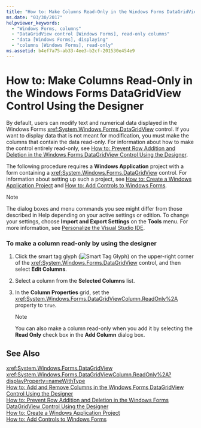```yaml
---
title: "How to: Make Columns Read-Only in the Windows Forms DataGridView Control Using the Designer"
ms.date: "03/30/2017"
helpviewer_keywords: 
  - "Windows Forms, columns"
  - "DataGridView control [Windows Forms], read-only columns"
  - "data [Windows Forms], displaying"
  - "columns [Windows Forms], read-only"
ms.assetid: b4ef7a75-ab33-4ee3-b2cf-201530e454e9
---
```

# How to: Make Columns Read-Only in the Windows Forms DataGridView Control Using the Designer
By default, users can modify text and numerical data displayed in the Windows Forms <xref:System.Windows.Forms.DataGridView> control. If you want to display data that is not meant for modification, you must make the columns that contain the data read-only. For information about how to make the control entirely read-only, see [How to: Prevent Row Addition and Deletion in the Windows Forms DataGridView Control Using the Designer](../../../../docs/framework/winforms/controls/prevent-row-addition-and-deletion-in-the-datagrid-using-the-designer.md).  
  
 The following procedure requires a **Windows Application** project with a form containing a <xref:System.Windows.Forms.DataGridView> control. For information about setting up such a project, see [How to: Create a Windows Application Project](https://msdn.microsoft.com/library/b2f93fed-c635-4705-8d0e-cf079a264efa) and [How to: Add Controls to Windows Forms](../../../../docs/framework/winforms/controls/how-to-add-controls-to-windows-forms.md).  
  
> [!NOTE]
>  The dialog boxes and menu commands you see might differ from those described in Help depending on your active settings or edition. To change your settings, choose **Import and Export Settings** on the **Tools** menu. For more information, see [Personalize the Visual Studio IDE](/visualstudio/ide/personalizing-the-visual-studio-ide).  
  
### To make a column read-only by using the designer  
  
1.  Click the smart tag glyph (![Smart Tag Glyph](../../../../docs/framework/winforms/controls/media/vs-winformsmttagglyph.gif "VS_WinFormSmtTagGlyph")) on the upper-right corner of the <xref:System.Windows.Forms.DataGridView> control, and then select **Edit Columns**.  
  
2.  Select a column from the **Selected Columns** list.  
  
3.  In the **Column Properties** grid, set the <xref:System.Windows.Forms.DataGridViewColumn.ReadOnly%2A> property to `true`.  
  
    > [!NOTE]
    >  You can also make a column read-only when you add it by selecting the **Read Only** check box in the **Add Column** dialog box.  
  
## See Also  
 <xref:System.Windows.Forms.DataGridView>  
 <xref:System.Windows.Forms.DataGridViewColumn.ReadOnly%2A?displayProperty=nameWithType>  
 [How to: Add and Remove Columns in the Windows Forms DataGridView Control Using the Designer](../../../../docs/framework/winforms/controls/add-and-remove-columns-in-the-datagrid-using-the-designer.md)  
 [How to: Prevent Row Addition and Deletion in the Windows Forms DataGridView Control Using the Designer](../../../../docs/framework/winforms/controls/prevent-row-addition-and-deletion-in-the-datagrid-using-the-designer.md)  
 [How to: Create a Windows Application Project](https://msdn.microsoft.com/library/b2f93fed-c635-4705-8d0e-cf079a264efa)  
 [How to: Add Controls to Windows Forms](../../../../docs/framework/winforms/controls/how-to-add-controls-to-windows-forms.md)
